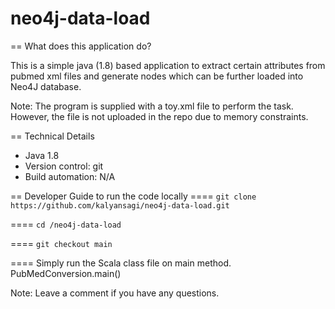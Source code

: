 # neo4j-data-load
== What does this application do?

This is a simple java (1.8) based application to extract certain attributes from pubmed xml files and generate nodes which can be further loaded into Neo4J database.

Note: The program is supplied with a toy.xml file to perform the task. However, the file is not uploaded in the repo due to memory constraints.


== Technical Details
- Java 1.8
- Version control: git
- Build automation: N/A



== Developer Guide to run the code locally
==== `git clone https://github.com/kalyansagi/neo4j-data-load.git`

==== `cd /neo4j-data-load`

==== `git checkout main`

==== Simply run the Scala class file on main method.
PubMedConversion.main()

Note: Leave a comment if you have any questions.


